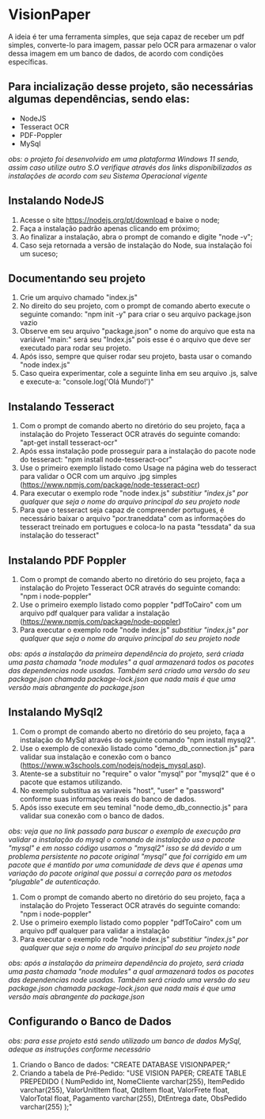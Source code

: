 # VisionPaper

A ideia é ter uma ferramenta simples, que seja capaz de receber um pdf simples, converte-lo para imagem, passar pelo OCR para armazenar o valor dessa imagem em um banco de dados, de acordo com condições específicas.

## Para incialização desse projeto, são necessárias algumas dependências, sendo elas:
* NodeJS
* Tesseract OCR
* PDF-Poppler
* MySql

_obs: o projeto foi desenvolvido em uma plataforma Windows 11 sendo, assim caso utilize outro S.O verifique através dos links disponibilizados as instalações de acordo com seu Sistema Operacional vigente_

## Instalando NodeJS
1. Acesse o site https://nodejs.org/pt/download e baixe o node;
2. Faça a instalação padrão apenas clicando em próximo;
3. Ao finalizar a instalação, abra o prompt de comando e digite "node -v";
4. Caso seja retornada a versão de instalação do Node, sua instalação foi um suceso;

## Documentando seu projeto
1. Crie um arquivo chamado "index.js"
2. No direito do seu projeto, com o prompt de comando aberto execute o seguinte comando: "npm init -y" para criar o seu arquivo package.json vazio
3. Observe em seu arquivo "package.json" o nome do arquivo que esta na variável "main:" será seu "Index.js" pois esse é o arquivo que deve ser executado para rodar seu projeto.
4. Após isso, sempre que quiser rodar seu projeto, basta usar o comando "node index.js"
5. Caso queira experimentar, cole a seguinte linha em seu arquivo .js, salve e execute-a: "console.log('Olá Mundo!')"


## Instalando Tesseract
1. Com o prompt de comando aberto no diretório do seu projeto, faça a instalação do Projeto Tesseract OCR através do seguinte comando: "apt-get install tesseract-ocr"
2. Após essa instalação pode prosseguir para a instalação do pacote node do tesseract: "npm install node-tesseract-ocr"
3. Use o primeiro exemplo listado como Usage na página web do tesseract para validar o OCR com um arquivo .jpg simples (https://www.npmjs.com/package/node-tesseract-ocr)
4. Para executar o exemplo rode "node index.js" _substitiur "index.js" por qualquer que seja o nome do arquivo principal do seu projeto node_
5. Para que o tesseract seja capaz de compreender portugues, é necessário baixar o arquivo "por.traneddata" com as informações do tesseract treinado em portugues e coloca-lo na pasta "tessdata" da sua instalação do tesseract"

## Instalando PDF Poppler
1. Com o prompt de comando aberto no diretório do seu projeto, faça a instalação do Projeto Tesseract OCR através do seguinte comando: "npm i node-poppler"
2. Use o primeiro exemplo listado como poppler "pdfToCairo" com um arquivo pdf qualquer para validar a instalação (https://www.npmjs.com/package/node-poppler)
3. Para executar o exemplo rode "node index.js" _substitiur "index.js" por qualquer que seja o nome do arquivo principal do seu projeto node_

_obs: após a instalação da primeira dependência do projeto, será criada uma pasta chamada "node modules" a qual armazenará todos os pacotes das dependencias node usadas. Também será criado uma versão do seu package.json chamada package-lock.json que nada mais é que uma versão mais abrangente do package.json_

## Instalando MySql2
1. Com o prompt de comando aberto no diretório do seu projeto, faça a instalação do MySql através do seguinte comando "npm install mysql2".
2. Use o exemplo de conexão listado como "demo_db_connection.js" para validar sua instalação e conexão com o banco (https://www.w3schools.com/nodejs/nodejs_mysql.asp).
3. Atente-se a substituir no "require" o valor "mysql" por "mysql2" que é o pacote que estamos utilizando.
4. No exemplo substitua as variaveis "host", "user" e "password" conforme suas informações reais do banco de dados.
5. Após isso execute em seu teminal "node demo_db_connectio.js" para validar sua conexão com o banco de dados.

_obs: veja que no link passado para buscar o exemplo de execução pra validar a instalação do mysql o comando de instalação usa o pacote "mysql" e 
em nosso código usamos o "mysql2" isso se dá devido a um problema persistente no pacote original "mysql" que foi corrigido em um pacote que é mantido
por uma comunidade de devs que é apenas uma variação do pacote original que possui a correção para os metodos "plugable" de autenticação._


1. Com o prompt de comando aberto no diretório do seu projeto, faça a instalação do Projeto Tesseract OCR através do seguinte comando: "npm i node-poppler"
2. Use o primeiro exemplo listado como poppler "pdfToCairo" com um arquivo pdf qualquer para validar a instalação
3. Para executar o exemplo rode "node index.js" _substitiur "index.js" por qualquer que seja o nome do arquivo principal do seu projeto node_

_obs: após a instalação da primeira dependência do projeto, será criada uma pasta chamada "node modules" a qual armazenará todos os pacotes das dependencias node usadas. Também será criado uma versão do seu package.json chamada package-lock.json que nada mais é que uma versão mais abrangente do package.json_

## Configurando o Banco de Dados

_obs: para esse projeto está sendo utilizado um banco de dados MySql, adeque as instruções conforme necessário_

1. Criando o Banco de dados: "CREATE DATABASE VISIONPAPER;"
2. Criando a tabela de Pré-Pedido: "USE VISION PAPER; CREATE TABLE PREPEDIDO (
	NumPedido int,
    NomeCliente varchar(255),
    ItemPedido varchar(255),
    ValorUnitItem float,
    QtdItem float,
    ValorFrete float,
    ValorTotal float,
    Pagamento varchar(255),
    DtEntrega date,
    ObsPedido varchar(255)
);"